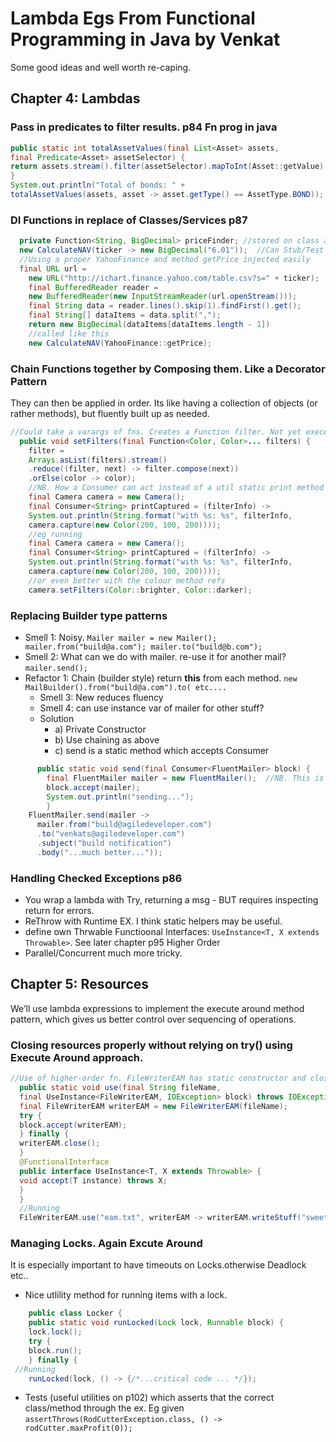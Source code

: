# Lambda Egs From Functional Programming in Java by Venkat
Some good ideas and well worth re-caping.

## Chapter 4: Lambdas
### Pass in predicates to filter results. p84 Fn prog in java
``` java
public static int totalAssetValues(final List<Asset> assets,
final Predicate<Asset> assetSelector) {
return assets.stream().filter(assetSelector).mapToInt(Asset::getValue).sum();
}
System.out.println("Total of bonds: " +
totalAssetValues(assets, asset -> asset.getType() == AssetType.BOND));
```

### DI Functions in replace of Classes/Services p87
``` java
  private Function<String, BigDecimal> priceFinder; //stored on class as Lookup svc
  new CalculateNAV(ticker -> new BigDecimal("6.01"));  //Can Stub/Test easily 
  //Using a proper YahooFinance and method getPrice injected easily
  final URL url =
    new URL("http://ichart.finance.yahoo.com/table.csv?s=" + ticker);
    final BufferedReader reader =
    new BufferedReader(new InputStreamReader(url.openStream()));
    final String data = reader.lines().skip(1).findFirst().get();
    final String[] dataItems = data.split(",");
    return new BigDecimal(dataItems[dataItems.length - 1])
    //called like this
    new CalculateNAV(YahooFinance::getPrice);
```
  
### Chain Functions together by Composing them. Like a Decorator Pattern
  They can then be applied in order.
  Its like having a collection of objects (or rather methods), but fluently built up as needed.
  
``` java 
//Could take a varargs of fns. Creates a Function filter. Not yet execed
  public void setFilters(final Function<Color, Color>... filters) {
    filter =
    Arrays.asList(filters).stream()
    .reduce((filter, next) -> filter.compose(next))
    .orElse(color -> color);
    //NB. How a Consumer can act instead of a util static print method
    final Camera camera = new Camera();
    final Consumer<String> printCaptured = (filterInfo) ->
    System.out.println(String.format("with %s: %s", filterInfo,
    camera.capture(new Color(200, 100, 200))));
    //eg running
    final Camera camera = new Camera();
    final Consumer<String> printCaptured = (filterInfo) ->
    System.out.println(String.format("with %s: %s", filterInfo,
    camera.capture(new Color(200, 100, 200))));
    //or even better with the colour method refs
    camera.setFilters(Color::brighter, Color::darker);
```
  
### Replacing Builder type patterns
  - Smell 1: Noisy. `Mailer mailer = new Mailer(); mailer.from("build@a.com"); mailer.to("build@b.com");`
  - Smell 2: What can we do with mailer. re-use it for another mail? `mailer.send(); `
  - Refactor 1: Chain (builder style) return **this** from each method. `new MailBuilder().from("build@a.com").to( etc....`
    - Smell 3: New reduces fluency
    - Smell 4: can use instance var of mailer for other stuff?
    - Solution
      - a) Private Constructor
      - b) Use chaining as above
      - c) send is a static method which accepts Consumer
``` java
      public static void send(final Consumer<FluentMailer> block) {
        final FluentMailer mailer = new FluentMailer();  //NB. This is the input param to the Consumer
        block.accept(mailer);
        System.out.println("sending...");
        }
    FluentMailer.send(mailer ->
      mailer.from("build@agiledeveloper.com")
      .to("venkats@agiledeveloper.com")
      .subject("build notification")
      .body("...much better...")); 
```
### Handling Checked Exceptions p86
  - You wrap a lambda with Try, returning a msg - BUT requires inspecting return for errors.
  - ReThrow with Runtime EX. I think static helpers may be useful.
  - define own Thrwable Functioonal Interfaces: `UseInstance<T, X extends Throwable>`. See later chapter p95 Higher Order
  - Parallel/Concurrent much more tricky.

## Chapter 5: Resources  
We’ll use lambda expressions to implement the execute around method pattern, which gives us better control over sequencing of operations.

### Closing resources properly without relying on try() using Execute Around approach.
``` java
//Use of higher-order fn. FileWriterEAM has static constructor and close. Hence this Builder method:
  public static void use(final String fileName,
  final UseInstance<FileWriterEAM, IOException> block) throws IOException {
  final FileWriterEAM writerEAM = new FileWriterEAM(fileName);
  try {
  block.accept(writerEAM);
  } finally {
  writerEAM.close();
  }
  @FunctionalInterface
  public interface UseInstance<T, X extends Throwable> {
  void accept(T instance) throws X;
  }
  }
  //Running
  FileWriterEAM.use("eam.txt", writerEAM -> writerEAM.writeStuff("sweet"));
``` 
### Managing Locks. Again Excute Around
It is especially important to have timeouts on Locks.otherwise Deadlock etc..
- Nice utlility method for running items with a lock.
``` java
    public class Locker {
    public static void runLocked(Lock lock, Runnable block) {
    lock.lock();
    try {
    block.run();
    } finally {
 //Running
    runLocked(lock, () -> {/*...critical code ... */});
```
- Tests (useful utilities on p102) which asserts that the correct class/method through the ex.
    Eg given `assertThrows(RodCutterException.class, () -> rodCutter.maxProfit(0));`
    
